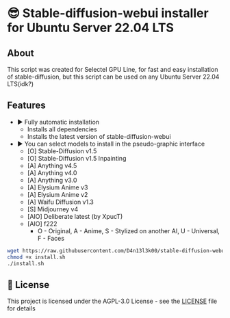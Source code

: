 # 😎 Stable-diffusion-webui installer for Ubuntu Server 22.04 LTS

## About

This script was created for Selectel GPU Line, for fast and easy installation of stable-diffusion, but this script can be used on any Ubuntu Server 22.04 LTS(idk?)

## Features

* ▶️ Fully automatic installation
  * Installs all dependencies
  * Installs the latest version of stable-diffusion-webui
* ▶️ You can select models to install in the pseudo-graphic interface
  * [O] Stable-Diffusion v1.5
  * [O] Stable-Diffusion v1.5 Inpainting
  * [A] Anything v4.5
  * [A] Anything v4.0
  * [A] Anything v3.0
  * [A] Elysium Anime v3
  * [A] Elysium Anime v2
  * [A] Waifu Diffusion v1.3
  * [S] Midjourney v4
  * [AIO] Deliberate latest (by XpucT)
  * [AIO] f222
    * O - Original, A - Anime, S - Stylized on another AI, U - Universal, F - Faces

```bash
wget https://raw.githubusercontent.com/D4n13l3k00/stable-diffusion-webui-installer/master/install.sh
chmod +x install.sh
./install.sh
```

## 📝 License

This project is licensed under the AGPL-3.0 License - see the [LICENSE](LICENSE) file for details
